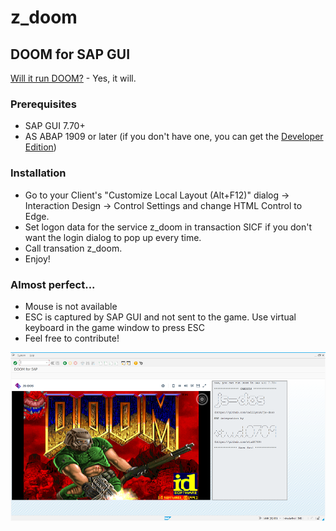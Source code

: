 # z_doom
## DOOM for SAP GUI

[Will it run DOOM?](https://www.reddit.com/r/itrunsdoom/) - Yes, it will.

### Prerequisites
- SAP GUI 7.70+
- AS ABAP 1909 or later (if you don't have one, you can get the [Developer Edition](https://blogs.sap.com/2021/02/16/sap-abap-platform-1909-developer-edition-installation-on-windows-os/))

### Installation
- Go to your Client's "Customize Local Layout (Alt+F12)" dialog -> Interaction Design -> Control Settings and change HTML Control to Edge.
- Set logon data for the service z_doom in transaction SICF if you don't want the login dialog to pop up every time.
- Call transation z_doom.
- Enjoy!

### Almost perfect...
- Mouse is not available
- ESC is captured by SAP GUI and not sent to the game. Use virtual keyboard in the game window to press ESC
- Feel free to contribute!

![Screenshot](screenshot.png)
